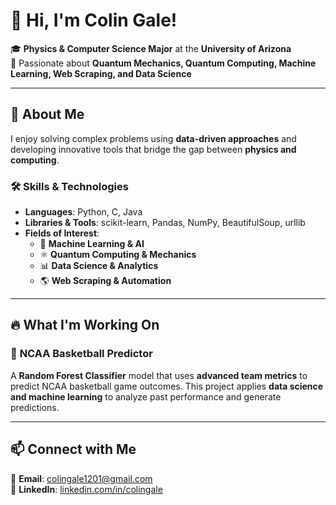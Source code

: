 # 👋 Hi, I'm Colin Gale!  

🎓 **Physics & Computer Science Major** at the **University of Arizona**  
🔬 Passionate about **Quantum Mechanics, Quantum Computing, Machine Learning, Web Scraping, and Data Science**  

---

## 🚀 About Me  
I enjoy solving complex problems using **data-driven approaches** and developing innovative tools that bridge the gap between **physics and computing**.  

### 🛠 **Skills & Technologies**  
- **Languages**: Python, C, Java  
- **Libraries & Tools**: scikit-learn, Pandas, NumPy, BeautifulSoup, urllib  
- **Fields of Interest**:  
  - 🧠 **Machine Learning & AI**  
  - ⚛️ **Quantum Computing & Mechanics**  
  - 📊 **Data Science & Analytics**  
  - 🌎 **Web Scraping & Automation**  

---

## 🔥 What I'm Working On  
### 🏀 **NCAA Basketball Predictor**  
A **Random Forest Classifier** model that uses **advanced team metrics** to predict NCAA basketball game outcomes. This project applies **data science and machine learning** to analyze past performance and generate predictions.  

---

## 📫 Connect with Me  
📩 **Email**: [colingale1201@gmail.com](colingale1201@gmail.com)  
💼 **LinkedIn**: [linkedin.com/in/colingale](https://www.linkedin.com/in/colin-gale-865957355/)   

